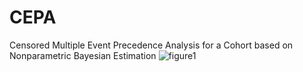 # CEPA
Censored Multiple Event Precedence Analysis for a Cohort based on Nonparametric Bayesian Estimation
![figure1](https://github.com/Jangwon37/CEPA/assets/99333410/927d4f35-f60b-411c-8662-9ecfaf4ae5da)

